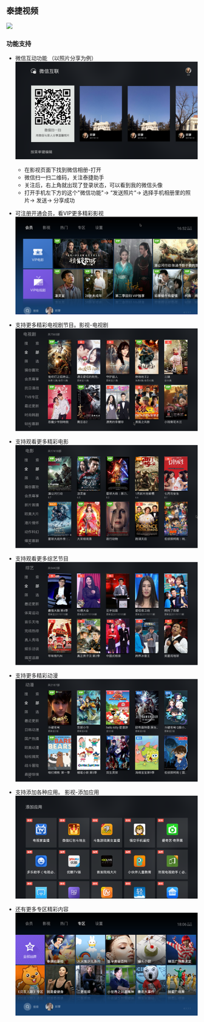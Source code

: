 ## 泰捷视频
![](../pic/yule/taijie.png)

### 功能支持
   - 微信互动功能 （以照片分享为例）  
![](../pic/yule/taijie_share.png)
   
      - 在影视页面下找到微信相册-打开
      - 微信扫一扫二维码，关注泰捷助手
      - 关注后，右上角就出现了登录状态，可以看到我的微信头像
      - 打开手机左下方的这个"微信功能"-> “发送照片“-> 选择手机相册里的照片-> 发送-> 分享成功
   - 可注册开通会员，看VIP更多精彩影视  
![](../pic/yule/taijie_vip.png)
   
   - 支持更多精彩电视剧节目。影视-电视剧  
![](../pic/yule/taijie_tv.png)
   
   - 支持观看更多精彩电影  
![](../pic/yule/taijie_movie.png)
   
   - 支持观看更多综艺节目  
![](../pic/yule/taijie_zongyi.png)
   
   - 支持更多精彩动漫  
![](../pic/yule/taijie_dongman.png)
   
   - 支持添加各种应用。 影视-添加应用  
![](../pic/yule/taijie_add.png)
   
   - 还有更多专区精彩内容
![](../pic/yule/taijie_zhuanqu.png)

